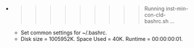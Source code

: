 * >>>>>>>>> Running inst-min-con-cld-bashrc.sh ...
  * Set common settings for ~/.bashrc.
  * Disk size = 1005952K. Space Used = 40K. Runtime = 00:00:00:01.

